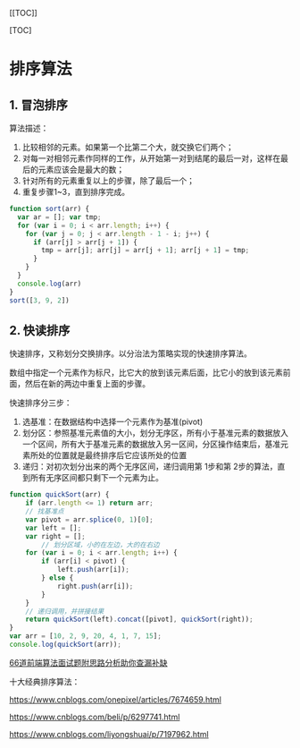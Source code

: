 [[TOC]]

[TOC]

# 排序算法

## 1. 冒泡排序

算法描述：

1. 比较相邻的元素。如果第一个比第二个大，就交换它们两个；
2. 对每一对相邻元素作同样的工作，从开始第一对到结尾的最后一对，这样在最后的元素应该会是最大的数；
3. 针对所有的元素重复以上的步骤，除了最后一个；
4. 重复步骤1~3，直到排序完成。

```javascript
function sort(arr) {
  var ar = []; var tmp;
  for (var i = 0; i < arr.length; i++) {
    for (var j = 0; j < arr.length - 1 - i; j++) {
      if (arr[j] > arr[j + 1]) {
        tmp = arr[j]; arr[j] = arr[j + 1]; arr[j + 1] = tmp;
      }
    }
  }
  console.log(arr)
}
sort([3, 9, 2])
```



## 2. 快读排序

快速排序，又称划分交换排序。以分治法为策略实现的快速排序算法。

数组中指定一个元素作为标尺，比它大的放到该元素后面，比它小的放到该元素前面，然后在新的两边中重复上面的步骤。

快速排序分三步：

1. 选基准：在数据结构中选择一个元素作为基准(pivot)
2. 划分区：参照基准元素值的大小，划分无序区，所有小于基准元素的数据放入一个区间，所有大于基准元素的数据放入另一区间，分区操作结束后，基准元素所处的位置就是最终排序后它应该所处的位置
3. 递归：对初次划分出来的两个无序区间，递归调用第 1步和第 2步的算法，直到所有无序区间都只剩下一个元素为止。

```js
function quickSort(arr) {
    if (arr.length <= 1) return arr;
    // 找基准点
    var pivot = arr.splice(0, 1)[0];
    var left = [];
    var right = [];
		// 划分区域，小的在左边，大的在右边
    for (var i = 0; i < arr.length; i++) {
        if (arr[i] < pivot) {
            left.push(arr[i]);
        } else {
            right.push(arr[i]);
        }
    }
  	// 递归调用，并拼接结果
    return quickSort(left).concat([pivot], quickSort(right));
}
var arr = [10, 2, 9, 20, 4, 1, 7, 15];
console.log(quickSort(arr));
```

[66道前端算法面试题附思路分析助你查漏补缺](https://zhuanlan.zhihu.com/p/134647993)





十大经典排序算法：

https://www.cnblogs.com/onepixel/articles/7674659.html

https://www.cnblogs.com/beli/p/6297741.html

https://www.cnblogs.com/liyongshuai/p/7197962.html